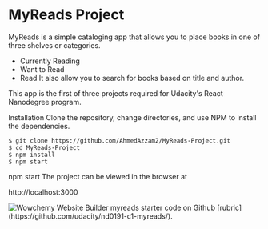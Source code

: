 # MyReads Project
MyReads is a simple cataloging app that allows you to place books in one of three shelves or categories.

- Currently Reading
- Want to Read
- Read
It also allow you to search for books based on title and author.

This app is the first of three projects required for Udacity's React Nanodegree program.
 
Installation
Clone the repository, change directories, and use NPM to install the dependencies.

```
$ git clone https://github.com/AhmedAzzam2/MyReads-Project.git
$ cd MyReads-Project
$ npm install
$ npm start
```


npm start
The project can be viewed in the browser at

http://localhost:3000


<img src="Screenshots%5CScreenshot%202022-05-07%20085824.jpg" alt="Wowchemy Website Builder"  style="max-width: 100%;"> 
 myreads starter code on Github [rubric](https://github.com/udacity/nd0191-c1-myreads/).

